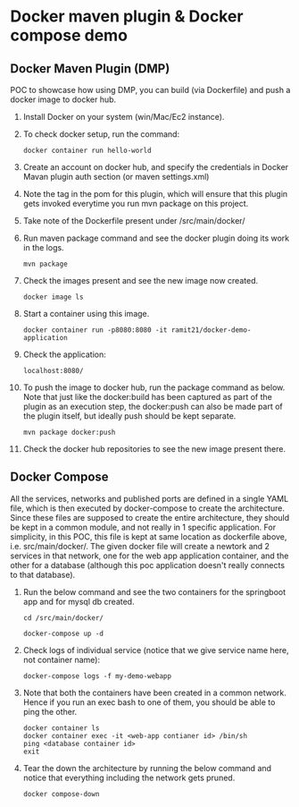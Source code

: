 # Docker maven plugin & Docker compose demo

## Docker Maven Plugin (DMP)


POC to showcase how using DMP, you can build (via Dockerfile) and push a docker image to docker hub. 

1. Install Docker on your system (win/Mac/Ec2 instance).

2. To check docker setup, run the command:

	```
	docker container run hello-world
	```

3. Create an account on docker hub, and specify the credentials in Docker Mavan plugin auth section (or maven settings.xml)

4. Note the <execution> tag in the pom for this plugin, which will ensure that this plugin gets invoked everytime you run mvn package on this project.

5. Take note of the Dockerfile present under /src/main/docker/

6. Run maven package command and see the docker plugin doing its work in the logs. 

	```
	mvn package
	```

7. Check the images present and see the new image now created.

	```
	docker image ls
	```

8. Start a container using this image.

	```
	docker container run -p8080:8080 -it ramit21/docker-demo-application
	```

9. Check the application:

	```
	localhost:8080/
	```

10. To push the image to docker hub, run the package command as below. Note that just like the docker:build has been captured as part of the plugin 
as an execution step, the docker:push can also be made part of the plugin itself, but ideally push should be kept separate.

	```
	mvn package docker:push
	```

11. Check the docker hub repositories to see the new image present there.

## Docker Compose

All the services, networks and published ports are defined in a single YAML file, which is then executed by docker-compose to create the architecture. Since these files are supposed to create the entire architecture, they should be kept in a common module, and not really in 1 specific application. For simplicity, in this POC, this file is kept at same location as dockerfile above, i.e. src/main/docker/. The given docker file will create a newtork and 2 services in that network, one for the web app application container, and the other for a database (although this poc application doesn't really connects to that database).

1. Run the below command and see the two containers for the springboot app and for mysql db created.

	```
	cd /src/main/docker/
	
	docker-compose up -d
	```

2. Check logs of individual service (notice that we give service name here, not container name):
	
	```
	docker-compose logs -f my-demo-webapp
	```

3. Note that both the containers have been created in a common network. Hence if you run an exec bash to one of them, you should be able to ping the other.

	```
	docker container ls
	docker container exec -it <web-app contianer id> /bin/sh 
	ping <database container id>
	exit
	```
	
4. Tear the down the architecture by running the below command and notice that everything including the network gets pruned.

	```
	docker compose-down
	```
